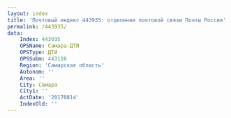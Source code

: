 ```yaml
---
layout: index
title: 'Почтовый индекс 443935: отделение почтовой связи Почты России'
permalink: /443935/
data:
    Index: 443935
    OPSName: Самара-ДТИ
    OPSType: ДТИ
    OPSSubm: 443126
    Region: 'Самарская область'
    Autonom: ''
    Area: ''
    City: Самара
    City1: ''
    ActDate: '20170814'
    IndexOld: ''
---
```

